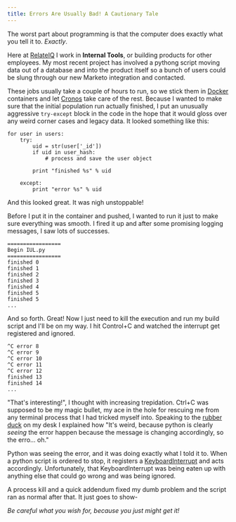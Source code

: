 ```yaml
---
title: Errors Are Usually Bad! A Cautionary Tale
---
```


The worst part about programming is that the computer does exactly what you tell it to. _Exactly_. 

Here at [RelateIQ](https://www.relateiq.com/) I work in __Internal Tools__, or building products for other employees. My most recent project has involved a pythong script moving data out of a database and into the product itself so a bunch of users could be slung through our new Marketo integration and contacted. 

These jobs usually take a couple of hours to run, so we stick them in [Docker](https://www.docker.com/) containers and let [Cronos](https://github.com/airbnb/chronos) take care of the rest. Because I wanted to make sure that the initial population run actually finished, I put an unusually aggressive `try-except` block in the code in the hope that it would gloss over any weird corner cases and legacy data. It looked something like this: 


    for user in users: 
        try:
            uid = str(user['_id'])
            if uid in user_hash:
                # process and save the user object
                
            print "finished %s" % uid
                
        except:
            print "error %s" % uid
            
And this looked great. It was nigh unstoppable! 

Before I put it in the container and pushed, I wanted to run it just to make sure everything was smooth. I fired it up and after some promising logging messages, I saw lots of successes. 
    
    =================
    Begin IUL.py
    =================
    finished 0
    finished 1
    finished 2
    finished 3
    finished 4
    finished 5
    finished 5
    ...
    
And so forth. Great! Now I just need to kill the execution and run my build script and I'll be on my way. I hit Control+C and watched the interrupt get registered and ignored. 

    ^C error 8
    ^C error 9
    ^C error 10
    ^C error 11    
    ^C error 12
    finished 13
    finished 14
    ...

"That's interesting!", I thought with increasing trepidation. Ctrl+C was supposed to be my magic bullet, my ace in the hole for rescuing me from any terminal process that I had tricked myself into. Speaking to the [rubber duck](https://en.wikipedia.org/wiki/Rubber_duck_debugging) on my desk I explained how "It's weird, because python is clearly _seeing_ the error happen because the message is changing accordingly, so the erro... oh."

Python was seeing the error, and it was doing exactly what I told it to. When a python script is ordered to stop, it registers a [KeyboardInterrupt](https://docs.python.org/2/library/exceptions.html#exceptions.KeyboardInterrupt) and acts accordingly. Unfortunately, that KeyboardInterrupt was being eaten up with anything else that could go wrong and was being ignored. 

A process kill and a quick addendum fixed my dumb problem and the script ran as normal after that. It just goes to show-

_Be careful what you wish for, because you just might get it!_
